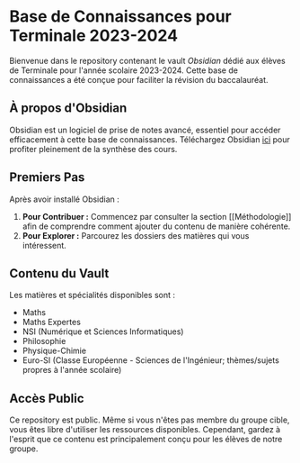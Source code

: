 # Base de Connaissances pour Terminale 2023-2024

Bienvenue dans le repository contenant le vault *Obsidian* dédié aux élèves de Terminale pour l'année scolaire 2023-2024. Cette base de connaissances a été conçue pour faciliter la révision du baccalauréat.

## À propos d'Obsidian

Obsidian est un logiciel de prise de notes avancé, essentiel pour accéder efficacement à cette base de connaissances. Téléchargez Obsidian [ici](https://obsidian.md/download) pour profiter pleinement de la synthèse des cours.

## Premiers Pas

Après avoir installé Obsidian :
1. **Pour Contribuer :** Commencez par consulter la section [[Méthodologie]] afin de comprendre comment ajouter du contenu de manière cohérente.
2. **Pour Explorer :** Parcourez les dossiers des matières qui vous intéressent.

## Contenu du Vault

Les matières et spécialités disponibles sont :
- Maths
- Maths Expertes
- NSI (Numérique et Sciences Informatiques)
- Philosophie
- Physique-Chimie
- Euro-SI (Classe Européenne - Sciences de l'Ingénieur; thèmes/sujets propres à l'année scolaire)

## Accès Public

Ce repository est public. Même si vous n'êtes pas membre du groupe cible, vous êtes libre d'utiliser les ressources disponibles. Cependant, gardez à l'esprit que ce contenu est principalement conçu pour les élèves de notre groupe.